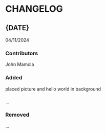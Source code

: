 # CHANGELOG

## {DATE}
04/11/2024
### Contributors 
John Mamola

### Added 
placed picture and hello world in background

### 
...

### Removed
...